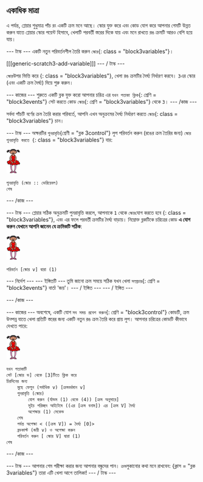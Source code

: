## একাধিক মাত্রা

এ পর্যন্ত, প্লেয়ার শুধুমাত্র পাঁচ রং একটি ক্রম মনে আছে। স্কোর যুক্ত করে এবং কোড যোগ করে আপনার গেমটি উন্নত করুন যাতে প্লেয়ার স্কোর পয়েন্ট হিসাবে, খেলাটি পরবর্তী স্তরের দিকে যায় এবং মনে রাখতে রঙ ক্রমটি আরও বেশি হয়ে যায়।

\--- টাস্ক \--- একটি নতুন পরিবর্তনশীল তৈরি করুন `স্কোর`{: class = "block3variables"}।

[[[generic-scratch3-add-variable]]] \--- / টাস্ক \---

`স্কোর`উপর ভিত্তি করে {: class = "block3variables"}, খেলা রঙ ক্রমটির দৈর্ঘ্য নির্ধারণ করবে। `3`এর স্কোর (এবং একটি ক্রম দৈর্ঘ্য) দিয়ে শুরু করুন।

\--- কাজের \--- শুরুতে একটি ব্লক যুক্ত করো আপনার চরিত্র এর `যখন পতাকা ক্লিক`{: শ্রেণি = "block3events"} সেট করতে কোড `স্কোর`{: শ্রেণি = "block3variables"} থেকে `3`। \--- /কাজ \---

সর্বদা পাঁচটি বর্ণের ক্রম তৈরি করার পরিবর্তে, আপনি এখন অনুক্রমের দৈর্ঘ্য নির্ধারণ করতে `স্কোর`{: class = "block3variables"} চান।

\--- টাস্ক \--- অক্ষরটির `পুনরাবৃত্তি`{শ্রেণী = "ব্লক 3control"} লুপ পরিবর্তন করুন (রঙের ক্রম তৈরির জন্য) `স্কোর পুনরাবৃত্তি করতে {`: class = "block3variables"} বার:

![পরী](images/ballerina.png)

```blocks3
পুনরাবৃত্তি (স্কোর :: ভেরিয়েবল)
শেষ
```

\--- /কাজ \---

\--- টাস্ক \--- প্লেয়ার সঠিক অনুক্রমটি পুনরাবৃত্তি করলে, আপনাকে `1` থেকে `স্কোর`যোগ করতে হবে {: class = "block3variables"}, এবং এর ফলে পরবর্তী ক্রমটির দৈর্ঘ্য বাড়ায়। নিম্নোক্ত ব্লকটিকে চরিত্রের কোড **এ যোগ করুন যেখানে আপনি জানেন যে ক্রমিকটি সঠিক**:

![পরী](images/ballerina.png)

```blocks3
পরিবর্তন [স্কোর v] দ্বারা (1)
```

\--- নির্দেশ \--- \--- ইঙ্গিতটি \--- তুমি জানো ক্রম সময়ে সঠিক যখন খেলা `সম্প্রচার`{: শ্রেণি = "block3events"} বার্তা 'জয়'। \--- / ইঙ্গিত \--- \--- / ইঙ্গিত \---

\--- /কাজ \---

\--- কাজের \--- অবশেষে, একটি যোগ `সব সময় প্রবেশ করুন`{: শ্রেণি = "block3control"} কোডটি, ক্রম উত্পন্ন যাতে খেলা প্রতিটি স্তরের জন্য একটি নতুন রঙ ক্রম তৈরি করে প্রায় লুপ। আপনার চরিত্রের কোডটি কীভাবে দেখতে পারে:

![নর্তকী](images/ballerina.png)

```blocks3
যখন পতাকাটি
সেট [স্কোর ভ] থেকে [3]টিতে ক্লিক করে
চিরদিনের জন্য
    মুছে ফেলুন (সর্বাধিক v) [ক্রমবর্ধমান v]
    পুনরাবৃত্তি (স্কোর)
        যোগ করুন (র্যান্ডম (1) থেকে (4)) [ক্রম অনুসারে]
        সুইচ পরিচ্ছদ আইটেমে ((এর [ক্রম বনাম]) এর [ক্রম V] দৈর্ঘ্য
        অপেক্ষার (1) সেকেন্ড
    শেষ
    পর্যন্ত অপেক্ষা < ([ক্রম V]) = দৈর্ঘ্য [0]>
    ব্রডকাস্ট (জয়ী v) ও অপেক্ষা করুন
    পরিবর্তন করুন [ স্কোর V] দ্বারা (1)
শেষ
```

\--- /কাজ \---

\--- টাস্ক \--- আপনার গেম পরীক্ষা করার জন্য আপনার বন্ধুদের পান। `ক্রম`লুকানোর কথা মনে রাখবেন: {ক্লাস = "ব্লক 3variables"} তারা এটি খেলা আগে তালিকা! \--- / টাস্ক \---